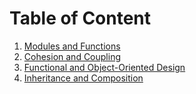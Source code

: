 # Table of Content

1. [Modules and Functions](program-structure.md)
2. [Cohesion and Coupling](cohesion-coupling.md)
3. [Functional and Object-Oriented Design]()
4. [Inheritance and Composition]()